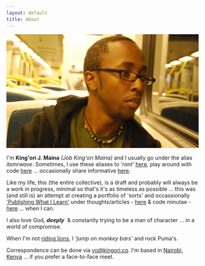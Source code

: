 ```yaml
---
layout: default
title: About
---
```


![job-kingori-maina](assets/images/cover-image@2x.jpg "Job King'ori Maina")

I'm **King'ori J. Maina** _(Job King'ori Maina)_ and I usually go under the
alias _itsmrwave_. Sometimes, I use these aliases to _'rant'_ [here][twitter],
play around with code [here][github] ... occasionally share informative
[here][googleplus].

Like my life, this (the entire collective), is a draft and probably will always
be a work in progress, minimal so that's it's as timeless as possible ... this
was (and still is) an attempt at creating a portfolio of 'sorts' and
occassionally ['Publishing What I Learn'][1] under thoughts/articles -
[here][articles_archive] &amp; code minutae - [here][minutae_archive] ... when I can.

I also love God, _**deeply**_&nbsp;&nbsp;&amp; constantly trying to be a man of
character ... in a world of compromise.

When I'm not [riding lions][2], I _'jump on monkey bars'_ and rock Puma's.

Correspondence can be done via [yo@kingori.co][email]. I'm based in [Nairobi,
Kenya][3] ... if you prefer a face-to-face meet.

[twitter]: {{site.author.twitter_url}}
[github]: {{site.author.github_url}}
[googleplus]: {{site.author.googleplus_url}}
[articles_archive]: articles/archive/
[minutae_archive]: minutae/archive/
[email]: mailto:yo@kingori.co?Subject=You're%20Awesome
[1]: articles/2013/06/publish-what-you-learn/
[2]: articles/2013/09/riding-lions/
[3]: https://www.google.co.ke/maps/preview#!q=nairobi%2C+kenya
